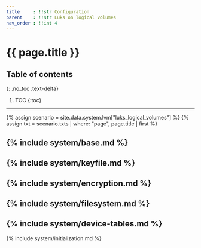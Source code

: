 ```yaml
---
title     : !!str Configuration
parent    : !!str Luks on logical volumes
nav_order : !!int 4
---
```


# {{ page.title }}

## Table of contents
{: .no_toc .text-delta}

1. TOC
{:toc}

---

{% assign scenario = site.data.system.lvm["luks_logical_volumes"] %}
{% assign txt = scenario.txts | where: "page", page.title | first %}

{% include system/base.md %}
---
{% include system/keyfile.md %}
---
{% include system/encryption.md %}
---
{% include system/filesystem.md %}
---
{% include system/device-tables.md %}
---
{% include system/initialization.md %}
